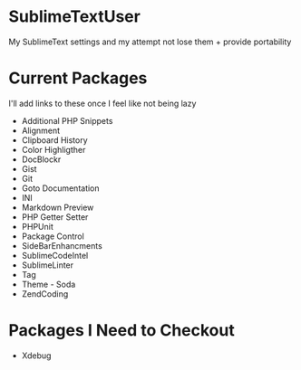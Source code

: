 SublimeTextUser
===============

My SublimeText settings and my attempt not lose them + provide portability

# Current Packages

I'll add links to these once I feel like not being lazy

* Additional PHP Snippets
* Alignment
* Clipboard History
* Color Highligther
* DocBlockr
* Gist
* Git
* Goto Documentation
* INI
* Markdown Preview
* PHP Getter Setter
* PHPUnit
* Package Control
* SideBarEnhancments
* SublimeCodeIntel
* SublimeLinter
* Tag
* Theme - Soda
* ZendCoding

# Packages I Need to Checkout

* Xdebug